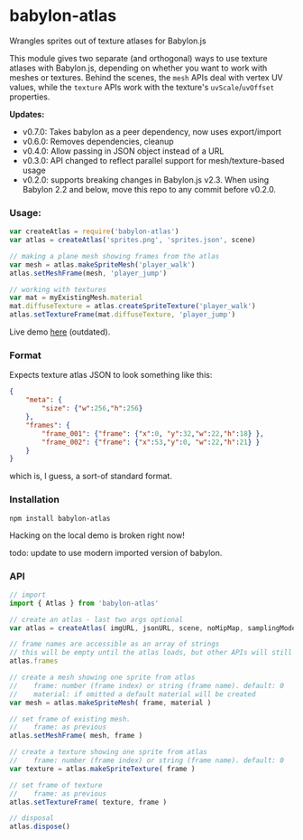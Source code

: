 babylon-atlas
==========

Wrangles sprites out of texture atlases for Babylon.js

This module gives two separate (and orthogonal) ways to use texture atlases with
Babylon.js, depending on whether you want to work with meshes or textures. 
Behind the scenes, the `mesh` APIs deal with vertex UV values, while 
the `texture` APIs work with the texture's `uvScale`/`uvOffset` properties.

**Updates:**

 * v0.7.0: Takes babylon as a peer dependency, now uses export/import
 * v0.6.0: Removes dependencies, cleanup
 * v0.4.0: Allow passing in JSON object instead of a URL 
 * v0.3.0: API changed to reflect parallel support for mesh/texture-based usage 
 * v0.2.0: supports breaking changes in Babylon.js v2.3. 
   When using Babylon 2.2 and below, move this
   repo to any commit before v0.2.0.

### Usage:

```javascript
var createAtlas = require('babylon-atlas')
var atlas = createAtlas('sprites.png', 'sprites.json', scene)

// making a plane mesh showing frames from the atlas
var mesh = atlas.makeSpriteMesh('player_walk')
atlas.setMeshFrame(mesh, 'player_jump')

// working with textures
var mat = myExistingMesh.material
mat.diffuseTexture = atlas.createSpriteTexture('player_walk')
atlas.setTextureFrame(mat.diffuseTexture, 'player_jump')
```

Live demo [here](http://andyhall.github.io/babylon-atlas/) (outdated).

### Format

Expects texture atlas JSON to look something like this:

```json
{
    "meta": {
        "size": {"w":256,"h":256}
    },
    "frames": {
        "frame_001": {"frame": {"x":0, "y":32,"w":22,"h":18} },
        "frame_002": {"frame": {"x":53,"y":0, "w":22,"h":21} }
    }
}
```
which is, I guess, a sort-of standard format.

### Installation

```shell
npm install babylon-atlas
```

Hacking on the local demo is broken right now!

todo: update to use modern imported version of babylon.


### API

```javascript
// import
import { Atlas } from 'babylon-atlas'

// create an atlas - last two args optional
var atlas = createAtlas( imgURL, jsonURL, scene, noMipMap, samplingMode )

// frame names are accessible as an array of strings
// this will be empty until the atlas loads, but other APIs will still work
atlas.frames

// create a mesh showing one sprite from atlas
//    frame: number (frame index) or string (frame name). default: 0
//    material: if omitted a default material will be created
var mesh = atlas.makeSpriteMesh( frame, material ) 

// set frame of existing mesh. 
//    frame: as previous
atlas.setMeshFrame( mesh, frame ) 

// create a texture showing one sprite from atlas
//    frame: number (frame index) or string (frame name). default: 0
var texture = atlas.makeSpriteTexture( frame )

// set frame of texture 
//    frame: as previous
atlas.setTextureFrame( texture, frame ) 

// disposal
atlas.dispose()
```